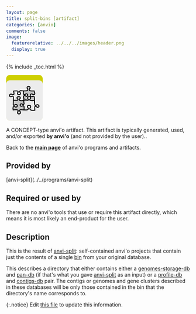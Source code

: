 ```yaml
---
layout: page
title: split-bins [artifact]
categories: [anvio]
comments: false
image:
  featurerelative: ../../../images/header.png
  display: true
---
```



{% include _toc.html %}


<img src="../../images/icons/CONCEPT.png" alt="CONCEPT" style="width:100px; border:none" />

A CONCEPT-type anvi'o artifact. This artifact is typically generated, used, and/or exported **by anvi'o** (and not provided by the user)..

Back to the **[main page](../../)** of anvi'o programs and artifacts.

## Provided by


<p style="text-align: left" markdown="1"><span class="artifact-p">[anvi-split](../../programs/anvi-split)</span></p>


## Required or used by


There are no anvi'o tools that use or require this artifact directly, which means it is most likely an end-product for the user.


## Description

This is the result of <span class="artifact-n">[anvi-split](/help/7/programs/anvi-split)</span>: self-contained anvi'o projects that contain just the contents of a single <span class="artifact-n">[bin](/help/7/artifacts/bin)</span> from your original database. 

This describes a directory that either contains either a <span class="artifact-n">[genomes-storage-db](/help/7/artifacts/genomes-storage-db)</span> and <span class="artifact-n">[pan-db](/help/7/artifacts/pan-db)</span> (if that's what you gave <span class="artifact-n">[anvi-split](/help/7/programs/anvi-split)</span> as an input) or a <span class="artifact-n">[profile-db](/help/7/artifacts/profile-db)</span> and <span class="artifact-n">[contigs-db](/help/7/artifacts/contigs-db)</span> pair. The contigs or genomes and gene clusters described in these databases will be only those contained in the bin that the directory's name corresponds to.  


{:.notice}
Edit [this file](https://github.com/merenlab/anvio/tree/master/anvio/docs/artifacts/split-bins.md) to update this information.

